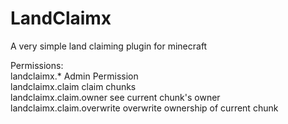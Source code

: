 # LandClaimx
A very simple land claiming plugin for minecraft

Permissions:  
landclaimx.*			Admin Permission  
landclaimx.claim		claim chunks  
landclaimx.claim.owner		see current chunk's owner  
landclaimx.claim.overwrite	overwrite ownership of current chunk  
